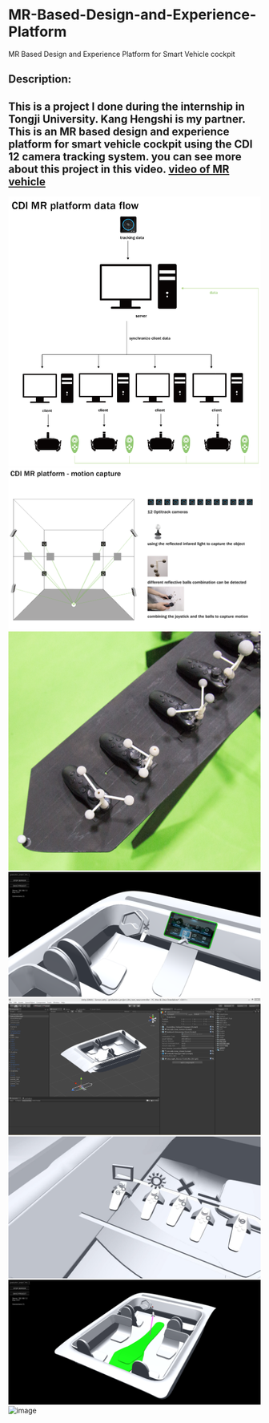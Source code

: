 # MR-Based-Design-and-Experience-Platform
MR Based Design and Experience Platform for Smart Vehicle cockpit

Description:
----
   This is a project I done during the internship in Tongji University. Kang Hengshi is my partner. This is an MR based design and experience platform for smart vehicle cockpit using the CDI 12 camera tracking system.
   you can see more about this project in this video. 
   [video of MR vehicle](https://youtu.be/H55l5J4zbig)
   ----
![image](https://github.com/jiaolyulu/MR-Based-Design-and-Experience-Platform/blob/master/images/7.png)
![image](https://github.com/jiaolyulu/MR-Based-Design-and-Experience-Platform/blob/master/images/8.png)
![image](https://github.com/jiaolyulu/MR-Based-Design-and-Experience-Platform/blob/master/images/2.jpg)
![image](https://github.com/jiaolyulu/MR-Based-Design-and-Experience-Platform/blob/master/images/5.png)
![image](https://github.com/jiaolyulu/MR-Based-Design-and-Experience-Platform/blob/master/images/6.png)
![image](https://github.com/jiaolyulu/MR-Based-Design-and-Experience-Platform/blob/master/images/1.jpg)
![image](https://github.com/jiaolyulu/MR-Based-Design-and-Experience-Platform/blob/master/images/4.png)
![image](https://github.com/jiaolyulu/MR-Based-Design-and-Experience-Platform/blob/master/images/3.jpg)

